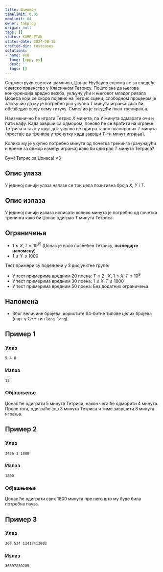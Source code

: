 ```yaml
---
title: Шампион
timelimit: 0.05
memlimit: 64
owner: takprog
origin: null
tags: []
status: KOMPLETAN
status-date: 2024-08-15
crafted-dir: testcases
solutions:
- name: ex0
  lang: [cpp, py]
  desc: ''
  tags: []
---
```


Седмоструки светски шампион, Џонас Њубауер спрема се за следеће светско првенство у Класичном Тетрису. Пошто зна да његова конкуренција вредно вежба, укључујући и његовог младог ривала Џозефа који се скоро појавио на Тетрис сцени, слободном проценом је закључио да му је потребно још укупно $T$ минута играња како би обезбедио своју осму титулу. Смислио је следећи план тренирања.

Наизменично ће играти Тетрис $X$ минута, па $Y$ минута одмарати очи и пити кафу. Када заврши са одмором, поново ће се вратити на играње Тетриса и тако у круг док укупно не одигра тачно планираних $T$ минута (престаје да тренира у тренутку када заврши $T$-ти минут играња).

Колико му је укупно потребно минута од почетка тренинга (рачунајући и време за одмор између играња) како би одиграо $T$ минута Тетриса?

Бум! Тетрис за Џонаса! <3

## Опис улаза

У јединој линији улаза налазе се три цела позитивна броја $X$, $Y$ i $T$. 

## Опис излаза

У јединој линији излаза исписати колико минута је потребно од почетка тренинга како би Џонас одиграо $T$ минута Тетриса.

## Ограничења

- $1 \leq X, T \leq 10^{15}$ (Џонас је врло посвећен Тетрису, **погледајте напомену**)
- $1 \leq Y \leq 1000$

Тест примери су подељени у 3 дисјунктнe групe:

-   У тест примерима вредним $20$ поена: $T \leq 2\cdot X$, $1 \leq X, T \leq 10^9$
-   У тест примерима вредним $30$ поена: $1 \leq X, T \leq 1000$
-   У тест примерима вредним $50$ поена: Без додатних ограничења

## Напомена

* Због величине бројева, користите 64-битне типове целих бројева (нпр. у C++ тип `long long`).

## Пример 1

### Улаз

~~~
5 4 8
~~~

### Излаз

~~~
12
~~~

### Објашњење

Џонас ће одиграти $5$ минута Тетриса, након чега ће одморити $4$ минута. После тога, одиграће још $3$ минута Тетриса и тиме завршити $8$ минута играња.

## Пример 2

### Улаз

~~~
3456 1 1800
~~~

### Излаз

~~~
1800
~~~

### Објашњење
Џонас ће одиграти свих $1800$ минута пре него што му буде била потребна пауза. 

## Пример 3

### Улаз

~~~
305 534 13413413003
~~~

### Излаз

~~~
36897880205
~~~



